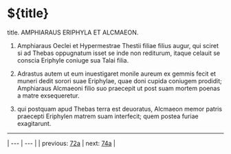 # ${title}

title. AMPHIARAUS ERIPHYLA ET ALCMAEON.



1. Amphiaraus Oeclei et Hypermestrae Thestii filiae filius augur, qui sciret si ad Thebas oppugnatum isset se inde non rediturum, itaque celauit se conscia Eriphyle coniuge sua Talai filia.



2. Adrastus autem ut eum inuestigaret monile aureum ex gemmis fecit et muneri dedit sorori suae Eriphylae, quae doni cupida coniugem prodidit; Amphiaraus Alcmaeoni filio suo praecepit ut post suam mortem poenas a matre exsequeretur.



3. qui postquam apud Thebas terra est deuoratus, Alcmaeon memor patris praecepti Eriphylen matrem suam interfecit; quem postea furiae exagitarunt.



---

| --- | --- |
| previous: [72a](../72a/) | next: [74a](../74a/) |